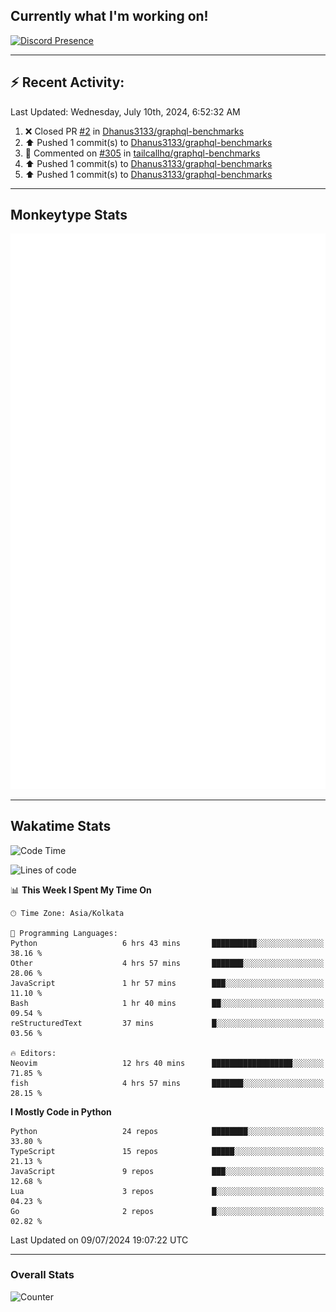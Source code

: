 ## Currently what I'm working on!
[![Discord Presence](https://lanyard.cnrad.dev/api/534981034400284712)](https://discord.com/users/534981034400284712)

---

## :zap: Recent Activity:
<!--RECENT_ACTIVITY:last_update-->
Last Updated: Wednesday, July 10th, 2024, 6:52:32 AM
<!--RECENT_ACTIVITY:last_update_end-->
<!--RECENT_ACTIVITY:start-->
1. ❌ Closed PR [#2](https://github.com/Dhanus3133/graphql-benchmarks/pull/2) in [Dhanus3133/graphql-benchmarks](https://github.com/Dhanus3133/graphql-benchmarks)<br>
2. ⬆️ Pushed 1 commit(s) to [Dhanus3133/graphql-benchmarks](https://github.com/Dhanus3133/graphql-benchmarks)<br>
3. 💬 Commented on [#305](https://github.com/tailcallhq/graphql-benchmarks/pull/305#discussion_r1668725601) in [tailcallhq/graphql-benchmarks](https://github.com/tailcallhq/graphql-benchmarks)<br>
4. ⬆️ Pushed 1 commit(s) to [Dhanus3133/graphql-benchmarks](https://github.com/Dhanus3133/graphql-benchmarks)<br>
5. ⬆️ Pushed 1 commit(s) to [Dhanus3133/graphql-benchmarks](https://github.com/Dhanus3133/graphql-benchmarks)<br>
<!--RECENT_ACTIVITY:end-->

---

## Monkeytype Stats
<a href="https://monkeytype.com/profile/dhanus">
  <img src="https://raw.githubusercontent.com/Dhanus3133/Dhanus3133/monkeytype/monkeytype-lbpb.svg" alt="Monkeytype Profile" />
</a>

---

## Wakatime Stats
<!--START_SECTION:waka-->
![Code Time](http://img.shields.io/badge/Code%20Time-2%2C004%20hrs%2014%20mins-blue)

![Lines of code](https://img.shields.io/badge/From%20Hello%20World%20I%27ve%20Written-5.6%20million%20lines%20of%20code-blue)

📊 **This Week I Spent My Time On** 

```text
🕑︎ Time Zone: Asia/Kolkata

💬 Programming Languages: 
Python                   6 hrs 43 mins       ██████████░░░░░░░░░░░░░░░   38.16 % 
Other                    4 hrs 57 mins       ███████░░░░░░░░░░░░░░░░░░   28.06 % 
JavaScript               1 hr 57 mins        ███░░░░░░░░░░░░░░░░░░░░░░   11.10 % 
Bash                     1 hr 40 mins        ██░░░░░░░░░░░░░░░░░░░░░░░   09.54 % 
reStructuredText         37 mins             █░░░░░░░░░░░░░░░░░░░░░░░░   03.56 % 

🔥 Editors: 
Neovim                   12 hrs 40 mins      ██████████████████░░░░░░░   71.85 % 
fish                     4 hrs 57 mins       ███████░░░░░░░░░░░░░░░░░░   28.15 % 
```

**I Mostly Code in Python** 

```text
Python                   24 repos            ████████░░░░░░░░░░░░░░░░░   33.80 % 
TypeScript               15 repos            █████░░░░░░░░░░░░░░░░░░░░   21.13 % 
JavaScript               9 repos             ███░░░░░░░░░░░░░░░░░░░░░░   12.68 % 
Lua                      3 repos             █░░░░░░░░░░░░░░░░░░░░░░░░   04.23 % 
Go                       2 repos             █░░░░░░░░░░░░░░░░░░░░░░░░   02.82 % 
```




 Last Updated on 09/07/2024 19:07:22 UTC
<!--END_SECTION:waka-->
---

### Overall Stats

<img src="https://moe-counter.glitch.me/get/@Dhanus3133?theme=asoul" alt="Counter" />
